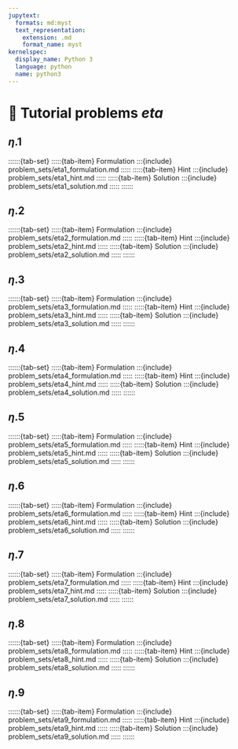 ```yaml
---
jupytext:
  formats: md:myst
  text_representation:
    extension: .md
    format_name: myst
kernelspec:
  display_name: Python 3
  language: python
  name: python3
---
```


# 🔬 Tutorial problems *eta*


## $\eta$.1

::::::{tab-set}
:::::{tab-item} Formulation
:::{include} problem_sets/eta1_formulation.md
:::::
:::::{tab-item} Hint
:::{include} problem_sets/eta1_hint.md
:::::
:::::{tab-item} Solution
:::{include} problem_sets/eta1_solution.md
:::::
::::::

## $\eta$.2

::::::{tab-set}
:::::{tab-item} Formulation
:::{include} problem_sets/eta2_formulation.md
:::::
:::::{tab-item} Hint
:::{include} problem_sets/eta2_hint.md
:::::
:::::{tab-item} Solution
:::{include} problem_sets/eta2_solution.md
:::::
::::::

## $\eta$.3

::::::{tab-set}
:::::{tab-item} Formulation
:::{include} problem_sets/eta3_formulation.md
:::::
:::::{tab-item} Hint
:::{include} problem_sets/eta3_hint.md
:::::
:::::{tab-item} Solution
:::{include} problem_sets/eta3_solution.md
:::::
::::::

## $\eta$.4

::::::{tab-set}
:::::{tab-item} Formulation
:::{include} problem_sets/eta4_formulation.md
:::::
:::::{tab-item} Hint
:::{include} problem_sets/eta4_hint.md
:::::
:::::{tab-item} Solution
:::{include} problem_sets/eta4_solution.md
:::::
::::::

## $\eta$.5

::::::{tab-set}
:::::{tab-item} Formulation
:::{include} problem_sets/eta5_formulation.md
:::::
:::::{tab-item} Hint
:::{include} problem_sets/eta5_hint.md
:::::
:::::{tab-item} Solution
:::{include} problem_sets/eta5_solution.md
:::::
::::::

## $\eta$.6

::::::{tab-set}
:::::{tab-item} Formulation
:::{include} problem_sets/eta6_formulation.md
:::::
:::::{tab-item} Hint
:::{include} problem_sets/eta6_hint.md
:::::
:::::{tab-item} Solution
:::{include} problem_sets/eta6_solution.md
:::::
::::::

## $\eta$.7

::::::{tab-set}
:::::{tab-item} Formulation
:::{include} problem_sets/eta7_formulation.md
:::::
:::::{tab-item} Hint
:::{include} problem_sets/eta7_hint.md
:::::
:::::{tab-item} Solution
:::{include} problem_sets/eta7_solution.md
:::::
::::::

## $\eta$.8

::::::{tab-set}
:::::{tab-item} Formulation
:::{include} problem_sets/eta8_formulation.md
:::::
:::::{tab-item} Hint
:::{include} problem_sets/eta8_hint.md
:::::
:::::{tab-item} Solution
:::{include} problem_sets/eta8_solution.md
:::::
::::::

## $\eta$.9

::::::{tab-set}
:::::{tab-item} Formulation
:::{include} problem_sets/eta9_formulation.md
:::::
:::::{tab-item} Hint
:::{include} problem_sets/eta9_hint.md
:::::
:::::{tab-item} Solution
:::{include} problem_sets/eta9_solution.md
:::::
::::::

